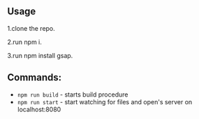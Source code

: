 ## Usage
1.clone the repo.

2.run npm i.

3.run npm install gsap.



## Commands:

-   `npm run build` - starts build procedure
-   `npm run start` - start watching for files and open's server on localhost:8080


